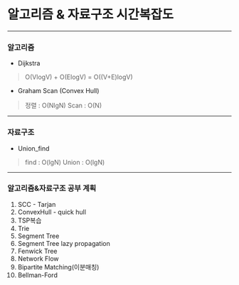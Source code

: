 # 알고리즘 & 자료구조 시간복잡도

**************************************************************************
### 알고리즘

* Dijkstra
> O(VlogV) + O(ElogV) = O((V+E)logV)

* Graham Scan (Convex Hull)
> 정렬 : O(NlgN)
> Scan : O(N)


**************************************************************************
### 자료구조

* Union_find
> find  : O(lgN)
> Union : O(lgN)


**************************************************************************
### 알고리즘&자료구조 공부 계획
1. SCC - Tarjan
2. ConvexHull - quick hull
3. TSP복습
4. Trie
5. Segment Tree
6. Segment Tree lazy propagation
7. Fenwick Tree
8. Network Flow
9. Bipartite Matching(이분매칭)
10. Bellman-Ford